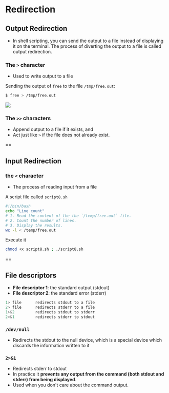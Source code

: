 # Redirection

## Output Redirection

- In shell scripting, you can send the output to a file instead of displaying it on the terminal. The process of diverting the output to a file is called output redirection.

### The `>` character
- Used to write output to a file

Sending the output of `free` to the file `/tmp/free.out`:
```bash
$ free > /tmp/free.out
```

![](https://d37djvu3ytnwxt.cloudfront.net/asset-v1:LinuxFoundationX+LFS101x.2+1T2015+type@asset+block/LFS01_ch14_screen23a.jpg)

### The `>>` characters
- Append output to a file if it exists, and 
- Act just like `>` if the file does not already exist.

==

## Input Redirection

### the `<` character
- The process of reading input from a file

A script file called `script8.sh`
```bash
#!/bin/bash
echo "Line count"
# 1. Read the content of the the `/temp/free.out` file.
# 2. Count the number of lines.
# 3. Display the results.
wc -l < /temp/free.out
```

Execute it
```bash
chmod +x script8.sh ; ./script8.sh
```

==

## File descriptors
- **File descriptor 1**: the standard output (stdout)
- **File descriptor 2**: the standard error (stderr)

```bash
1> file      redirects stdout to a file
2> file      redirects stderr to a file
1>&2         redirects stdout to stderr
2>&1         redirects stderr to stdout
```

### `/dev/null`

- Redirects the stdout to the null device, which is a special device which discards the information written to it

### `2>&1`

- Redirects stderr to stdout
- In practice it **prevents any output from the command (both stdout and stderr) from being displayed**.
- Used when you don't care about the command output.




